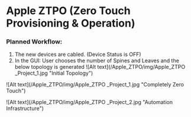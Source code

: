 # Apple ZTPO (Zero Touch Provisioning & Operation)

### Planned Workflow:
1.	The new devices are cabled. (Device Status is OFF)
2.	In the GUI: User chooses the number of Spines and Leaves
	 and the below topology is generated
	![Alt text](/Apple_ZTPO/img/Apple_ZTPO _Project_1.jpg "Initial Topology") 

![Alt text](/Apple_ZTPO/img/Apple_ZTPO _Project_1.jpg "Completely Zero Touch") 

![Alt text](/Apple_ZTPO/img/Apple_ZTPO _Project_2.jpg "Automation Infrastructure") 
